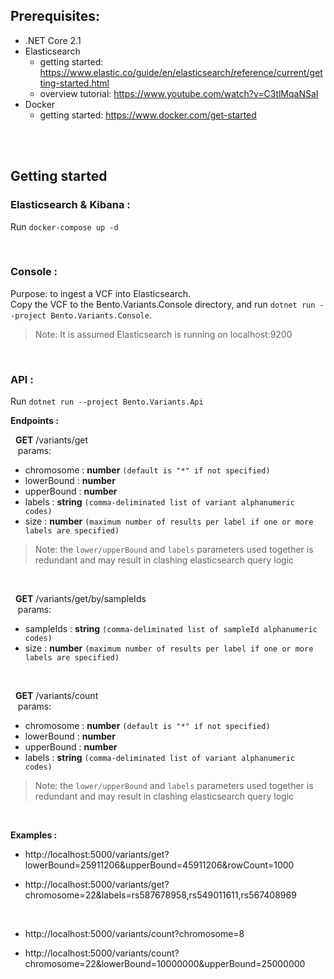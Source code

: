 ## Prerequisites:

- .NET Core 2.1
- Elasticsearch
  - getting started: https://www.elastic.co/guide/en/elasticsearch/reference/current/getting-started.html
  - overview tutorial: https://www.youtube.com/watch?v=C3tlMqaNSaI
- Docker
  - getting started: https://www.docker.com/get-started

<br /><br />



## Getting started

### **Elasticsearch & Kibana :**

Run `docker-compose up -d`

<br />



### **Console :**

Purpose: to ingest a VCF into Elasticsearch.<br />
Copy the VCF to the Bento.Variants.Console directory, and run `dotnet run --project Bento.Variants.Console`.<br />
> Note: It is assumed Elasticsearch is running on localhost:9200

<br />



### **API :**

Run `dotnet run --project Bento.Variants.Api`

<b>Endpoints :</b>

&nbsp;&nbsp;**GET** /variants/get<br/>
&nbsp;&nbsp;&nbsp;params: 
  - chromosome : **number** `(default is "*" if not specified)`
  - lowerBound : **number**
  - upperBound : **number**
  - labels : **string** `(comma-deliminated list of variant alphanumeric codes)`
  - size : **number** `(maximum number of results per label if one or more labels are specified)`

> Note: the `lower/upperBound` and `labels` parameters used together is redundant and may result in clashing elasticsearch query logic

<br/>

&nbsp;&nbsp;**GET** /variants/get/by/sampleIds<br/>
&nbsp;&nbsp;&nbsp;params: 
  - sampleIds : **string** `(comma-deliminated list of sampleId alphanumeric codes)`
  - size : **number** `(maximum number of results per label if one or more labels are specified)`

<br/>

&nbsp;&nbsp;**GET** /variants/count<br/>
&nbsp;&nbsp;&nbsp;params: 
  - chromosome : **number** `(default is "*" if not specified)`
  - lowerBound : **number**
  - upperBound : **number**
  - labels : **string** `(comma-deliminated list of variant alphanumeric codes)`
 
> Note: the `lower/upperBound` and `labels` parameters used together is redundant and may result in clashing elasticsearch query logic


<br />

<b>Examples :</b>

- http://localhost:5000/variants/get?lowerBound=25911206&upperBound=45911206&rowCount=1000

- http://localhost:5000/variants/get?chromosome=22&labels=rs587678958,rs549011611,rs567408969

<br />

- http://localhost:5000/variants/count?chromosome=8

- http://localhost:5000/variants/count?chromosome=22&lowerBound=10000000&upperBound=25000000